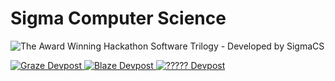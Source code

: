 # Sigma Computer Science

![The Award Winning Hackathon Software Trilogy - Developed by SigmaCS](https://github.com/sigmacompsci/.github/assets/140008493/9fd52109-59ba-46eb-a02f-b68ff9c7c703)

<a href="https://devpost.com/software/graze">
  <img alt="Graze Devpost" src="https://img.shields.io/badge/Devpost-View%20Graze-informational?style=for-the-badge&logo=devpost&color=B0EAC7&logoColor=003E54" />
</a>
<a href="https://devpost.com/software/blaze-wczt9d">
  <img alt="Blaze Devpost" src="https://img.shields.io/badge/Devpost-View%20Blaze-informational?style=for-the-badge&logo=devpost&color=FFF176&logoColor=003E54" />
</a>
<a href="https://devpost.com">
  <img alt="????? Devpost" src="https://img.shields.io/badge/Devpost-Coming%20Soon-informational?style=for-the-badge&logo=devpost&color=5A6CD9&logoColor=003E54" />
</a>
